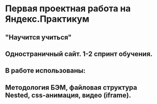 # **Первая проектная работа на Яндекс.Практикум**
## "Научится учиться"
## Одностраничный сайт. 1-2 спринт обучения.
## В работе использованы:
## Методология БЭМ, файловая структура Nested, css-анимация, видео (iframe).


